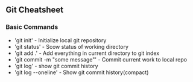 ## Git Cheatsheet

### Basic Commands
* 'git init' - Initialize local git repository
* 'git status' - Scow status of working directory
* 'git add .' - Add everything in current directory to git index
* 'git commit -m "some message"' - Commit current work to local repo
* 'git log' - show git commit history
* 'git log --oneline' - Show git commit history(compact) 
